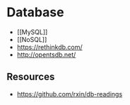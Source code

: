 # Database


- [[MySQL]]
- [[NoSQL]]
- https://rethinkdb.com/
- http://opentsdb.net/


## Resources

- https://github.com/rxin/db-readings
